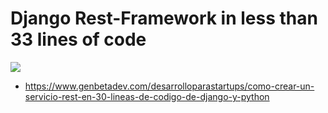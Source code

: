 # Django Rest-Framework in less than 33 lines of code

![](.uploads/django.jpg)

* https://www.genbetadev.com/desarrolloparastartups/como-crear-un-servicio-rest-en-30-lineas-de-codigo-de-django-y-python